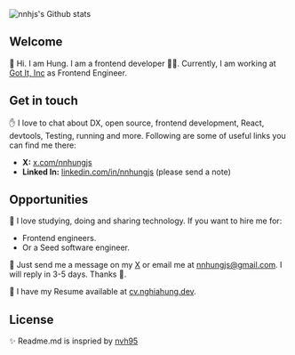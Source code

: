 <img src="https://github-readme-stats.vercel.app/api?username=nnhjs&show_icons=true&count_private=true&theme=dracula&include_all_commits=true" alt="nnhjs's Github stats" />

## Welcome

👋 Hi.
I am Hung.
I am a frontend developer 🧑‍💻.
Currently, I am working at [Got It, Inc](https://vn.got-it.ai/) as Frontend Engineer.

## Get in touch

✋ I love to chat about DX, open source, frontend development, React, devtools, Testing, running and more. Following are some of useful links you can find me there:

- **X:** [x.com/nnhungjs](https://x.com/nnhungjs)
- **Linked In:** [linkedin.com/in/nnhungjs](https://www.linkedin.com/in/nnhungjs/) (please send a note)
## Opportunities

💼 I love studying, doing and sharing technology. If you want to hire me for:

- Frontend engineers.
- Or a Seed software engineer.

📨 Just send me a message on my [X](https://x.com/nnhungjs) or email me at <nnhungjs@gmail.com>. I will reply in 3-5 days. Thanks 🥰.

👔 I have my Resume available at [cv.nghiahung.dev](https://cv.nghiahung.dev).

## License
✨ Readme.md is inspried by [nvh95](https://github.com/nvh95)
